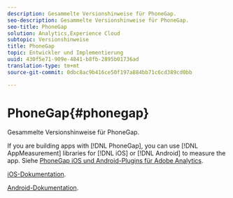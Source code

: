 ```yaml
---
description: Gesammelte Versionshinweise für PhoneGap.
seo-description: Gesammelte Versionshinweise für PhoneGap.
seo-title: PhoneGap
solution: Analytics,Experience Cloud
subtopic: Versionshinweise
title: PhoneGap
topic: Entwickler und Implementierung
uuid: 430f5e71-909e-4841-b8fb-2895b01736ad
translation-type: tm+mt
source-git-commit: 0dbc8ac9b416ce50f197a884bb71c6cd389cd0bb

---
```



# PhoneGap{#phonegap}

Gesammelte Versionshinweise für PhoneGap.

If you are building apps with [!DNL PhoneGap], you can use [!DNL AppMeasurement] libraries for [!DNL iOS] or [!DNL Android] to measure the app. Siehe [PhoneGap iOS und Android-Plugins für Adobe Analytics](https://marketing.adobe.com/developer/gallery/beta-phonegap-ios-and-android-plug-ins-for-sitecatalyst).

[iOS-Dokumentation](https://marketing.adobe.com/resources/help/en_US/sc/appmeasurement/ios/phonegap.html).

[Android-Dokumentation](https://marketing.adobe.com/resources/help/en_US/sc/appmeasurement/android/phonegap.html).
